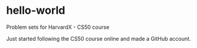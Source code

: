 # hello-world
Problem sets for HarvardX - CS50 course

Just started following the CS50 course online and made a GitHub account.
